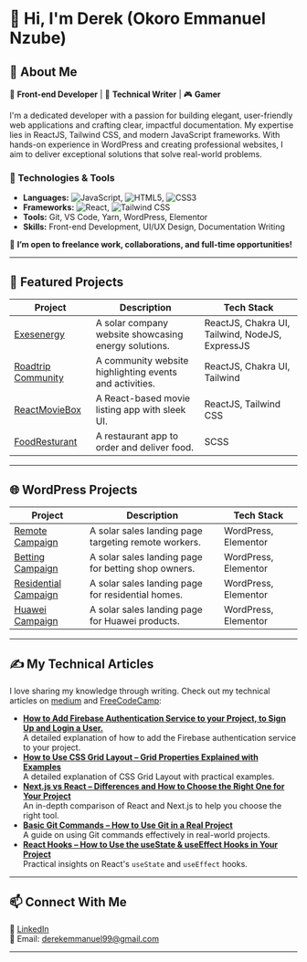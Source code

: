 # 👋 Hi, I'm Derek (Okoro Emmanuel Nzube)

## 🚀 About Me  
🌟 **Front-end Developer** | 📘 **Technical Writer** | 🎮 **Gamer**  

I'm a dedicated developer with a passion for building elegant, user-friendly web applications and crafting clear, impactful documentation. My expertise lies in ReactJS, Tailwind CSS, and modern JavaScript frameworks. With hands-on experience in WordPress and creating professional websites, I aim to deliver exceptional solutions that solve real-world problems.

### 🔧 Technologies & Tools
- **Languages:** ![JavaScript](https://img.shields.io/badge/-JavaScript-yellow?logo=javascript&logoColor=black&style=flat-square), ![HTML5](https://img.shields.io/badge/-HTML5-orange?logo=html5&logoColor=white&style=flat-square), ![CSS3](https://img.shields.io/badge/-CSS3-blue?logo=css3&logoColor=white&style=flat-square) 
- **Frameworks:** ![React](https://img.shields.io/badge/-React-blue?logo=react&logoColor=white&style=flat-square), ![Tailwind CSS](https://img.shields.io/badge/-Tailwind%20CSS-blue?logo=tailwind-css&logoColor=white&style=flat-square) 
- **Tools:** Git, VS Code, Yarn, WordPress, Elementor  
- **Skills:** Front-end Development, UI/UX Design, Documentation Writing  

💼 **I’m open to freelance work, collaborations, and full-time opportunities!**

---

## 📂 Featured Projects
| **Project** | **Description** | **Tech Stack** |
|-------------|-----------------|----------------|
| [Exesenergy](https://www.exesenergy.co) | A solar company website showcasing energy solutions. | ReactJS, Chakra UI, Tailwind, NodeJS, ExpressJS |
| [Roadtrip Community](https://roadtripcommunity.com) | A community website highlighting events and activities. | ReactJS, Chakra UI, Tailwind |
| [ReactMovieBox](https://github.com/Derekvibe/ReactMovieBox) | A React-based movie listing app with sleek UI. | ReactJS, Tailwind CSS |
| [FoodResturant](https://github.com/Derekvibe/FoodResturant) | A restaurant app to order and deliver food. | SCSS |

---

## 🌐 WordPress Projects
| **Project** | **Description** | **Tech Stack** |
|-------------|-----------------|----------------|
| [Remote Campaign](https://remotecampaign.exesenergy.co/) | A solar sales landing page targeting remote workers. | WordPress, Elementor |
| [Betting Campaign](https://bettingcampaign.exesenergy.co/) | A solar sales landing page for betting shop owners. | WordPress, Elementor |
| [Residential Campaign](https://residentialcampaign.exesenergy.co/) | A solar sales landing page for residential homes. | WordPress, Elementor |
| [Huawei Campaign](https://huaweipower-m.exesenergy.co/) | A solar sales landing page for Huawei products. | WordPress, Elementor |

---

## ✍️ My Technical Articles  
I love sharing my knowledge through writing. Check out my technical articles on [medium](https://medium.com/@derekemmanuel99) and [FreeCodeCamp](https://www.freecodecamp.org/news/author/Derekvibe):
- [**How to Add Firebase Authentication Service to your Project, to Sign Up and Login a User.**](https://medium.com/@derekemmanuel99/how-to-add-firebase-authentication-service-to-your-project-to-sign-up-and-login-a-user-86def895ccdd)  
  A detailed explanation of how to add the Firebase authentication service to your project.
- [**How to Use CSS Grid Layout – Grid Properties Explained with Examples**](https://www.freecodecamp.org/news/how-to-use-css-grid-layout/)  
  A detailed explanation of CSS Grid Layout with practical examples.  
- [**Next.js vs React – Differences and How to Choose the Right One for Your Project**](https://www.freecodecamp.org/news/nextjs-vs-react-differences/)  
  An in-depth comparison of React and Next.js to help you choose the right tool.  
- [**Basic Git Commands – How to Use Git in a Real Project**](https://www.freecodecamp.org/news/how-to-use-basic-git-and-github-commands/)  
  A guide on using Git commands effectively in real-world projects.  
- [**React Hooks – How to Use the useState & useEffect Hooks in Your Project**](https://www.freecodecamp.org/news/how-to-use-the-usestate-and-useeffect-hooks-in-your-project/)  
  Practical insights on React's `useState` and `useEffect` hooks.

---

## 📫 Connect With Me  
💼 [LinkedIn](https://www.linkedin.com/in/emmanuel-okoro-4a483620b)  
📧 Email: [derekemmanuel99@gmail.com](mailto:derekemmanuel99@gmail.com)

---
